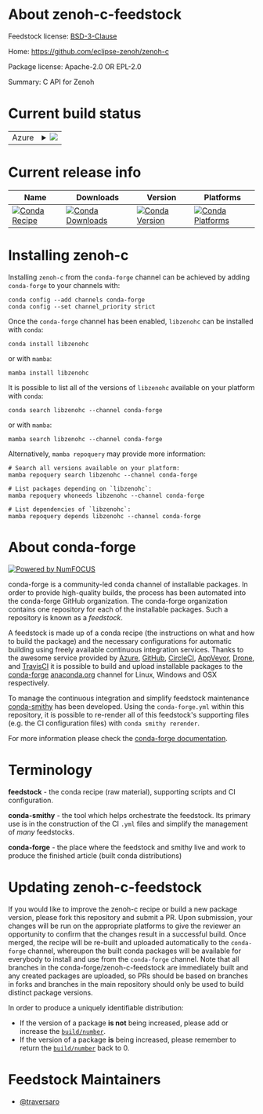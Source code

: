About zenoh-c-feedstock
=======================

Feedstock license: [BSD-3-Clause](https://github.com/conda-forge/zenoh-c-feedstock/blob/main/LICENSE.txt)

Home: https://github.com/eclipse-zenoh/zenoh-c

Package license: Apache-2.0 OR EPL-2.0

Summary: C API for Zenoh

Current build status
====================


<table>
    
  <tr>
    <td>Azure</td>
    <td>
      <details>
        <summary>
          <a href="https://dev.azure.com/conda-forge/feedstock-builds/_build/latest?definitionId=22715&branchName=main">
            <img src="https://dev.azure.com/conda-forge/feedstock-builds/_apis/build/status/zenoh-c-feedstock?branchName=main">
          </a>
        </summary>
        <table>
          <thead><tr><th>Variant</th><th>Status</th></tr></thead>
          <tbody><tr>
              <td>linux_64</td>
              <td>
                <a href="https://dev.azure.com/conda-forge/feedstock-builds/_build/latest?definitionId=22715&branchName=main">
                  <img src="https://dev.azure.com/conda-forge/feedstock-builds/_apis/build/status/zenoh-c-feedstock?branchName=main&jobName=linux&configuration=linux%20linux_64_" alt="variant">
                </a>
              </td>
            </tr><tr>
              <td>linux_aarch64</td>
              <td>
                <a href="https://dev.azure.com/conda-forge/feedstock-builds/_build/latest?definitionId=22715&branchName=main">
                  <img src="https://dev.azure.com/conda-forge/feedstock-builds/_apis/build/status/zenoh-c-feedstock?branchName=main&jobName=linux&configuration=linux%20linux_aarch64_" alt="variant">
                </a>
              </td>
            </tr><tr>
              <td>linux_ppc64le</td>
              <td>
                <a href="https://dev.azure.com/conda-forge/feedstock-builds/_build/latest?definitionId=22715&branchName=main">
                  <img src="https://dev.azure.com/conda-forge/feedstock-builds/_apis/build/status/zenoh-c-feedstock?branchName=main&jobName=linux&configuration=linux%20linux_ppc64le_" alt="variant">
                </a>
              </td>
            </tr><tr>
              <td>osx_64</td>
              <td>
                <a href="https://dev.azure.com/conda-forge/feedstock-builds/_build/latest?definitionId=22715&branchName=main">
                  <img src="https://dev.azure.com/conda-forge/feedstock-builds/_apis/build/status/zenoh-c-feedstock?branchName=main&jobName=osx&configuration=osx%20osx_64_" alt="variant">
                </a>
              </td>
            </tr><tr>
              <td>osx_arm64</td>
              <td>
                <a href="https://dev.azure.com/conda-forge/feedstock-builds/_build/latest?definitionId=22715&branchName=main">
                  <img src="https://dev.azure.com/conda-forge/feedstock-builds/_apis/build/status/zenoh-c-feedstock?branchName=main&jobName=osx&configuration=osx%20osx_arm64_" alt="variant">
                </a>
              </td>
            </tr><tr>
              <td>win_64</td>
              <td>
                <a href="https://dev.azure.com/conda-forge/feedstock-builds/_build/latest?definitionId=22715&branchName=main">
                  <img src="https://dev.azure.com/conda-forge/feedstock-builds/_apis/build/status/zenoh-c-feedstock?branchName=main&jobName=win&configuration=win%20win_64_" alt="variant">
                </a>
              </td>
            </tr>
          </tbody>
        </table>
      </details>
    </td>
  </tr>
</table>

Current release info
====================

| Name | Downloads | Version | Platforms |
| --- | --- | --- | --- |
| [![Conda Recipe](https://img.shields.io/badge/recipe-libzenohc-green.svg)](https://anaconda.org/conda-forge/libzenohc) | [![Conda Downloads](https://img.shields.io/conda/dn/conda-forge/libzenohc.svg)](https://anaconda.org/conda-forge/libzenohc) | [![Conda Version](https://img.shields.io/conda/vn/conda-forge/libzenohc.svg)](https://anaconda.org/conda-forge/libzenohc) | [![Conda Platforms](https://img.shields.io/conda/pn/conda-forge/libzenohc.svg)](https://anaconda.org/conda-forge/libzenohc) |

Installing zenoh-c
==================

Installing `zenoh-c` from the `conda-forge` channel can be achieved by adding `conda-forge` to your channels with:

```
conda config --add channels conda-forge
conda config --set channel_priority strict
```

Once the `conda-forge` channel has been enabled, `libzenohc` can be installed with `conda`:

```
conda install libzenohc
```

or with `mamba`:

```
mamba install libzenohc
```

It is possible to list all of the versions of `libzenohc` available on your platform with `conda`:

```
conda search libzenohc --channel conda-forge
```

or with `mamba`:

```
mamba search libzenohc --channel conda-forge
```

Alternatively, `mamba repoquery` may provide more information:

```
# Search all versions available on your platform:
mamba repoquery search libzenohc --channel conda-forge

# List packages depending on `libzenohc`:
mamba repoquery whoneeds libzenohc --channel conda-forge

# List dependencies of `libzenohc`:
mamba repoquery depends libzenohc --channel conda-forge
```


About conda-forge
=================

[![Powered by
NumFOCUS](https://img.shields.io/badge/powered%20by-NumFOCUS-orange.svg?style=flat&colorA=E1523D&colorB=007D8A)](https://numfocus.org)

conda-forge is a community-led conda channel of installable packages.
In order to provide high-quality builds, the process has been automated into the
conda-forge GitHub organization. The conda-forge organization contains one repository
for each of the installable packages. Such a repository is known as a *feedstock*.

A feedstock is made up of a conda recipe (the instructions on what and how to build
the package) and the necessary configurations for automatic building using freely
available continuous integration services. Thanks to the awesome service provided by
[Azure](https://azure.microsoft.com/en-us/services/devops/), [GitHub](https://github.com/),
[CircleCI](https://circleci.com/), [AppVeyor](https://www.appveyor.com/),
[Drone](https://cloud.drone.io/welcome), and [TravisCI](https://travis-ci.com/)
it is possible to build and upload installable packages to the
[conda-forge](https://anaconda.org/conda-forge) [anaconda.org](https://anaconda.org/)
channel for Linux, Windows and OSX respectively.

To manage the continuous integration and simplify feedstock maintenance
[conda-smithy](https://github.com/conda-forge/conda-smithy) has been developed.
Using the ``conda-forge.yml`` within this repository, it is possible to re-render all of
this feedstock's supporting files (e.g. the CI configuration files) with ``conda smithy rerender``.

For more information please check the [conda-forge documentation](https://conda-forge.org/docs/).

Terminology
===========

**feedstock** - the conda recipe (raw material), supporting scripts and CI configuration.

**conda-smithy** - the tool which helps orchestrate the feedstock.
                   Its primary use is in the construction of the CI ``.yml`` files
                   and simplify the management of *many* feedstocks.

**conda-forge** - the place where the feedstock and smithy live and work to
                  produce the finished article (built conda distributions)


Updating zenoh-c-feedstock
==========================

If you would like to improve the zenoh-c recipe or build a new
package version, please fork this repository and submit a PR. Upon submission,
your changes will be run on the appropriate platforms to give the reviewer an
opportunity to confirm that the changes result in a successful build. Once
merged, the recipe will be re-built and uploaded automatically to the
`conda-forge` channel, whereupon the built conda packages will be available for
everybody to install and use from the `conda-forge` channel.
Note that all branches in the conda-forge/zenoh-c-feedstock are
immediately built and any created packages are uploaded, so PRs should be based
on branches in forks and branches in the main repository should only be used to
build distinct package versions.

In order to produce a uniquely identifiable distribution:
 * If the version of a package **is not** being increased, please add or increase
   the [``build/number``](https://docs.conda.io/projects/conda-build/en/latest/resources/define-metadata.html#build-number-and-string).
 * If the version of a package **is** being increased, please remember to return
   the [``build/number``](https://docs.conda.io/projects/conda-build/en/latest/resources/define-metadata.html#build-number-and-string)
   back to 0.

Feedstock Maintainers
=====================

* [@traversaro](https://github.com/traversaro/)


<!-- dummy commit to enable rerendering -->

